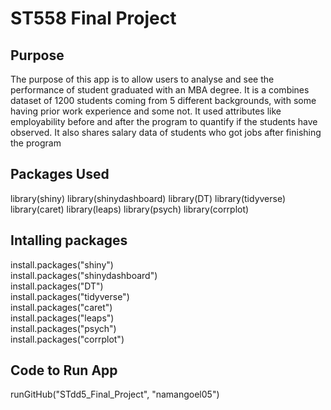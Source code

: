 # ST558 Final Project

## Purpose

The purpose of this app is to allow users to analyse and see the performance of student graduated with an MBA degree. It is a combines dataset of 1200 students coming from 5 different backgrounds, with some having prior work experience and some not. It used attributes like employability before and after the program to quantify if the students have observed. It also shares salary data of students who got jobs after finishing the program

## Packages Used
library(shiny)
library(shinydashboard)
library(DT)
library(tidyverse)
library(caret)
library(leaps)
library(psych) 
library(corrplot)

## Intalling packages

install.packages("shiny")   
install.packages("shinydashboard")    
install.packages("DT")    
install.packages("tidyverse")    
install.packages("caret")   
install.packages("leaps")   
install.packages("psych")     
install.packages("corrplot")      

## Code to Run App

runGitHub("STdd5_Final_Project", "namangoel05")
